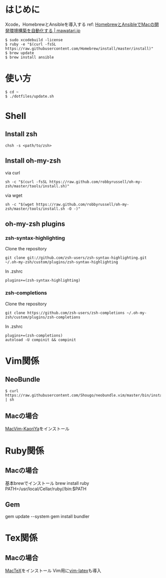 # はじめに

Xcode，HomebrewとAnsibleを導入する
ref: [HomebrewとAnsibleでMacの開発環境構築を自動化する | mawatari.jp](http://mawatari.jp/archives/mac-provisioning-by-homebrew-and-ansible)

    $ sudo xcodebuild -license
    $ ruby -e "$(curl -fsSL https://raw.githubusercontent.com/Homebrew/install/master/install)"
    $ brew update
    $ brew install ansible

# 使い方

    $ cd ~
    $ ./dotfiles/update.sh

# Shell

## Install zsh

    chsh -s <path/to/zsh>

## Install oh-my-zsh

via curl

    sh -c "$(curl -fsSL https://raw.github.com/robbyrussell/oh-my-zsh/master/tools/install.sh)"

via wget

    sh -c "$(wget https://raw.github.com/robbyrussell/oh-my-zsh/master/tools/install.sh -O -)"

## oh-my-zsh plugins

### zsh-syntax-highlighting

Clone the repository

    git clone git://github.com/zsh-users/zsh-syntax-highlighting.git ~/.oh-my-zsh/custom/plugins/zsh-syntax-highlighting

In .zshrc

    plugins+=(zsh-syntax-highlighting)

### zsh-completions 

Clone the repository

    git clone https://github.com/zsh-users/zsh-completions ~/.oh-my-zsh/custom/plugins/zsh-completions

In .zshrc

    plugins+=(zsh-completions)
    autoload -U compinit && compinit

# Vim関係

## NeoBundle

    $ curl https://raw.githubusercontent.com/Shougo/neobundle.vim/master/bin/install.sh | sh

## Macの場合

[MacVim-KaoriYa](https://github.com/splhack/macvim-kaoriya)をインストール

# Ruby関係

## Macの場合

基本brewでインストール
brew install ruby
PATH=/usr/local/Cellar/ruby/<ruby version>/bin:$PATH

## Gem

gem update --system
gem install bundler

# Tex関係

## Macの場合

[MacTeX](https://www.tug.org/mactex/)をインストール
Vim用に[vim-latex](https://github.com/vim-latex/vim-latex)も導入
